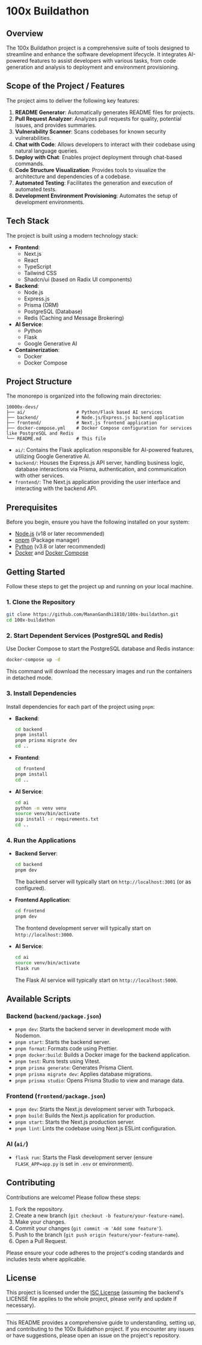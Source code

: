 # 100x Buildathon

## Overview

The 100x Buildathon project is a comprehensive suite of tools designed to streamline and enhance the software development lifecycle. It integrates AI-powered features to assist developers with various tasks, from code generation and analysis to deployment and environment provisioning.

## Scope of the Project / Features

The project aims to deliver the following key features:

1.  **README Generator**: Automatically generates README files for projects.
2.  **Pull Request Analyzer**: Analyzes pull requests for quality, potential issues, and provides summaries.
3.  **Vulnerability Scanner**: Scans codebases for known security vulnerabilities.
4.  **Chat with Code**: Allows developers to interact with their codebase using natural language queries.
5.  **Deploy with Chat**: Enables project deployment through chat-based commands.
6.  **Code Structure Visualization**: Provides tools to visualize the architecture and dependencies of a codebase.
7.  **Automated Testing**: Facilitates the generation and execution of automated tests.
8.  **Development Environment Provisioning**: Automates the setup of development environments.

## Tech Stack

The project is built using a modern technology stack:

*   **Frontend**:
    *   Next.js
    *   React
    *   TypeScript
    *   Tailwind CSS
    *   Shadcn/ui (based on Radix UI components)
*   **Backend**:
    *   Node.js
    *   Express.js
    *   Prisma (ORM)
    *   PostgreSQL (Database)
    *   Redis (Caching and Message Brokering)
*   **AI Service**:
    *   Python
    *   Flask
    *   Google Generative AI
*   **Containerization**:
    *   Docker
    *   Docker Compose

## Project Structure

The monorepo is organized into the following main directories:

```
10000x-devs/
├── ai/                   # Python/Flask based AI services
├── backend/              # Node.js/Express.js backend application
├── frontend/             # Next.js frontend application
├── docker-compose.yml    # Docker Compose configuration for services like PostgreSQL and Redis
└── README.md             # This file
```

*   `ai/`: Contains the Flask application responsible for AI-powered features, utilizing Google Generative AI.
*   `backend/`: Houses the Express.js API server, handling business logic, database interactions via Prisma, authentication, and communication with other services.
*   `frontend/`: The Next.js application providing the user interface and interacting with the backend API.

## Prerequisites

Before you begin, ensure you have the following installed on your system:

*   [Node.js](https://nodejs.org/) (v18 or later recommended)
*   [pnpm](https://pnpm.io/) (Package manager)
*   [Python](https://www.python.org/) (v3.8 or later recommended)
*   [Docker](https://www.docker.com/get-started) and [Docker Compose](https://docs.docker.com/compose/install/)

## Getting Started

Follow these steps to get the project up and running on your local machine.

### 1. Clone the Repository

```bash
git clone https://github.com/MananGandhi1810/100x-buildathon.git
cd 100x-buildathon
```

### 2. Start Dependent Services (PostgreSQL and Redis)

Use Docker Compose to start the PostgreSQL database and Redis instance:

```bash
docker-compose up -d
```

This command will download the necessary images and run the containers in detached mode.

### 3. Install Dependencies

Install dependencies for each part of the project using `pnpm`:

*   **Backend**:
    ```bash
    cd backend
    pnpm install
    pnpm prisma migrate dev
    cd ..
    ```

*   **Frontend**:
    ```bash
    cd frontend
    pnpm install
    cd ..
    ```

*   **AI Service**:
    ```bash
    cd ai
    python -m venv venv
    source venv/bin/activate
    pip install -r requirements.txt
    cd ..
    ```

### 4. Run the Applications

*   **Backend Server**:
    ```bash
    cd backend
    pnpm dev
    ```
    The backend server will typically start on `http://localhost:3001` (or as configured).

*   **Frontend Application**:
    ```bash
    cd frontend
    pnpm dev
    ```
    The frontend development server will typically start on `http://localhost:3000`.

*   **AI Service**:
    ```bash
    cd ai
    source venv/bin/activate
    flask run
    ```
    The Flask AI service will typically start on `http://localhost:5000`.

## Available Scripts

### Backend (`backend/package.json`)

*   `pnpm dev`: Starts the backend server in development mode with Nodemon.
*   `pnpm start`: Starts the backend server.
*   `pnpm format`: Formats code using Prettier.
*   `pnpm docker:build`: Builds a Docker image for the backend application.
*   `pnpm test`: Runs tests using Vitest.
*   `pnpm prisma generate`: Generates Prisma Client.
*   `pnpm prisma migrate dev`: Applies database migrations.
*   `pnpm prisma studio`: Opens Prisma Studio to view and manage data.

### Frontend (`frontend/package.json`)

*   `pnpm dev`: Starts the Next.js development server with Turbopack.
*   `pnpm build`: Builds the Next.js application for production.
*   `pnpm start`: Starts the Next.js production server.
*   `pnpm lint`: Lints the codebase using Next.js ESLint configuration.

### AI (`ai/`)

*   `flask run`: Starts the Flask development server (ensure `FLASK_APP=app.py` is set in `.env` or environment).

## Contributing

Contributions are welcome! Please follow these steps:

1.  Fork the repository.
2.  Create a new branch (`git checkout -b feature/your-feature-name`).
3.  Make your changes.
4.  Commit your changes (`git commit -m 'Add some feature'`).
5.  Push to the branch (`git push origin feature/your-feature-name`).
6.  Open a Pull Request.

Please ensure your code adheres to the project's coding standards and includes tests where applicable.

## License

This project is licensed under the [ISC License](backend/LICENSE) (assuming the backend's LICENSE file applies to the whole project, please verify and update if necessary).

---

This README provides a comprehensive guide to understanding, setting up, and contributing to the 100x Buildathon project. If you encounter any issues or have suggestions, please open an issue on the project's repository.
